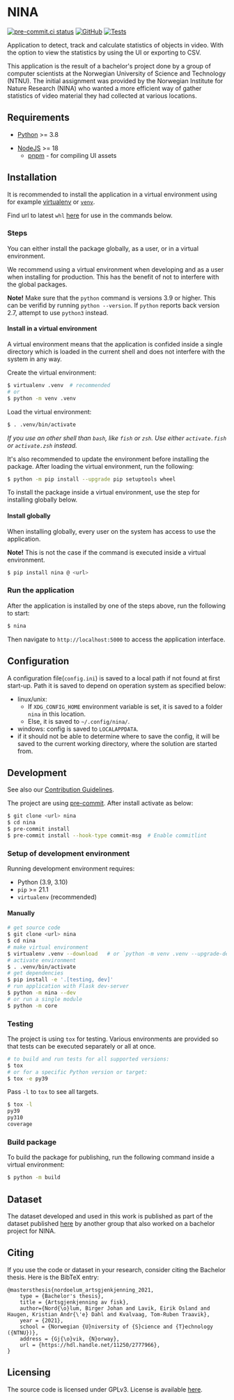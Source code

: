 # NINA

[![pre-commit.ci status](https://results.pre-commit.ci/badge/github/MindTooth/fish-code/master.svg)](https://results.pre-commit.ci/latest/github/MindTooth/fish-code/master)
[![GitHub](https://img.shields.io/github/license/MindTooth/fish-code)](./LICENSE)
[![Tests](https://github.com/tomrtk/fish-code/actions/workflows/tests.yaml/badge.svg)](https://github.com/tomrtk/fish-code/actions/workflows/tests.yaml)

Application to detect, track and calculate statistics of objects in video. With
the option to view the statistics by using the UI or exporting to CSV.

This application is the result of a bachelor's project done by a group of
computer scientists at the Norwegian University of Science and Technology
(NTNU). The initial assignment was provided by the Norwegian Institute for
Nature Research (NINA) who wanted a more efficient way of gather statistics of
video material they had collected at various locations.

## Requirements

- [Python](https://www.python.org) >= 3.8

* [NodeJS](https://nodejs.org) >= 18
  - [pnpm](https://pnpm.io) - for compiling UI assets

## Installation

It is recommended to install the application in a virtual environment using for
example [virtualenv](https://virtualenv.pypa.io) or
[`venv`](https://docs.python.org/3/library/venv.html).

Find url to latest `whl`
[here](https://github.com/MindTooth/fish-code/releases/latest) for use in the
commands below.

### Steps

You can either install the package globally, as a user, or in a virtual
environment.

We recommend using a virtual environment when developing and as a user
when installing for production. This has the benefit of not to interfere
with the global packages.

**Note!** Make sure that the `python` command is versions 3.9 or higher.
This can be verifid by running `python --version`. If `python` reports
back version 2.7, attempt to use `python3` instead.

#### Install in a virtual environment

A virtual environment means that the application is confided inside a
single directory which is loaded in the current shell and does not
interfere with the system in any way.

Create the virtual environment:

```sh
$ virtualenv .venv  # recommended
# or
$ python -m venv .venv
```

Load the virtual environment:

```sh
$ . .venv/bin/activate
```

_If you use an other shell than `bash`, like `fish` or `zsh`. Use
either `activate.fish` or `activate.zsh` instead._

It's also recommended to update the environment before installing the package.
After loading the virtual environment, run the following:

```sh
$ python -m pip install --upgrade pip setuptools wheel
```

To install the package inside a virtual environment, use the step for
installing globally below.

#### Install globally

When installing globally, every user on the system has access to use the
application.

**Note!** This is not the case if the command is executed inside a
virtual environment.

```sh
$ pip install nina @ <url>
```

### Run the application

After the application is installed by one of the steps above, run the
following to start:

```sh
$ nina
```

Then navigate to `http://localhost:5000` to access the application
interface.

## Configuration

A configuration file(`config.ini`) is saved to a local path if not found at first start-up.
Path it is saved to depend on operation system as specified below:

- linux/unix:
  - If `XDG_CONFIG_HOME` environment variable is set, it is saved to a folder
    `nina` in this location.
  - Else, it is saved to `~/.config/nina/`.
- windows: config is saved to `LOCALAPPDATA`.
- if it should not be able to determine where to save the config, it will be saved
  to the current working directory, where the solution are started from.

## Development

See also our [Contribution Guidelines](./CONTRIBUTING.md).

The project are using [pre-commit](https://pre-commit.com/). After install
activate as below:

```sh
$ git clone <url> nina
$ cd nina
$ pre-commit install
$ pre-commit install --hook-type commit-msg  # Enable commitlint
```

### Setup of development environment

Running development environment requires:

- Python (3.9, 3.10)
- `pip` >= 21.1
- `virtualenv` (recommended)

#### Manually

```sh
# get source code
$ git clone <url> nina
$ cd nina
# make virtual environment
$ virtualenv .venv --download   # or `python -m venv .venv --upgrade-deps`
# activate environment
$ . .venv/bin/activate
# get dependencies
$ pip install -e '.[testing, dev]'
# run application with Flask dev-server
$ python -m nina --dev
# or run a single module
$ python -m core
```

### Testing

The project is using `tox` for testing. Various environments are provided
so that tests can be executed separately or all at once.

```sh
# to build and run tests for all supported versions:
$ tox
# or for a specific Python version or target:
$ tox -e py39
```

Pass `-l` to `tox` to see all targets.

```sh
$ tox -l
py39
py310
coverage
```

### Build package

To build the package for publishing, run the following command inside a
virtual environment:

```sh
$ python -m build
```

## Dataset

The dataset developed and used in this work is published as part of the dataset
published [here](https://www.kaggle.com/datasets/benjaminbjerken/freshwater-fish-dataset) by another group that also worked on a bachelor project for NINA.

## Citing

If you use the code or dataset in your research, consider citing the Bachelor thesis.
Here is the BibTeX entry:

```
@mastersthesis{nordoelum_artsgjenkjenning_2021,
	type = {Bachelor's thesis},
	title = {Artsgjenkjenning av fisk},
	author={Nord{\o}lum, Birger Johan and Lavik, Eirik Osland and Haugen, Kristian Andr{\'e} Dahl and Kvalvaag, Tom-Ruben Traavik},
	year = {2021},
	school = {Norwegian {U}niversity of {S}cience and {T}echnology ({NTNU})},
	address = {Gj{\o}vik, {N}orway},
	url = {https://hdl.handle.net/11250/2777966},
}
```

## Licensing

The source code is licensed under GPLv3. License is available [here](./LICENSE).
